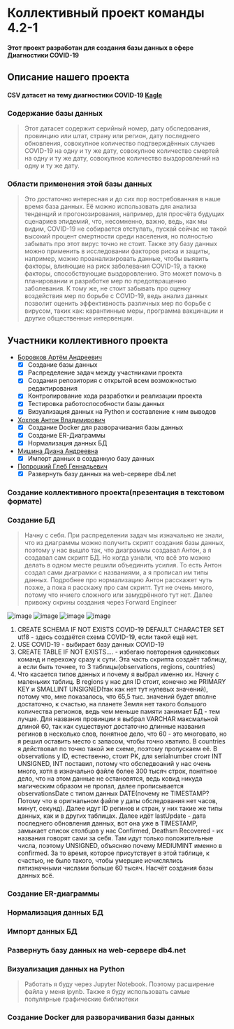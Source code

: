 # Коллективный проект команды 4.2-1
#### Этот проект разработан для создания базы данных в сфере Диагностики COVID-19
## Описание нашего проекта
#### CSV датасет на тему диагностики COVID-19 [Kagle](https://www.kaggle.com/datasets/sudalairajkumar/novel-corona-virus-2019-dataset/data)
### Содержание базы данных 
> Этот датасет содержит серийный номер, дату обследования, провинцию или штат, страну или регион, дату последнего обновления, совокупное количество подтверждённых случаев COVID-19 на одну и ту же дату, совокупное количество смертей на одну и ту же дату, совокупное количество выздоровлений на одну и ту же дату.
### Области применения этой базы данных
> Это достаточно интересная и до сих пор востребованная в наше время база данных. Её можно использовать для анализа тенденций и прогонозирования, например, для просчёта будущих сценариев эпидемий, что, несомненно, важно, ведь, как мы видим, COVID-19 не собирается отступать, пускай сейчас не такой высокий процент смертности среди населения, но полностью забывать про этот вирус точно не стоит. Также эту базу данных можно применить в исследовании факторов риска и защиты, например, можно проанализировать данные, чтобы выявить факторы, влияющие на риск заболевания COVID-19, а также факторы, способствующие выздоровлению. Это может помочь в планировании и разработке мер по предотвращению заболевания. К тому же, не стоит забывать про оценку воздействия мер по борьбе с COVID-19, ведь анализ данных позволит оценить эффективность различных мер по борьбе с вирусом, таких как: карантинные меры, программа вакцинации и другие общественные интервенции.
## Участники коллективного проекта
* [Боровков Артём Андреевич](https://github.com/Scorpiortem)
    - [x] Создание базы данных
    - [x] Распределение задач между участниками проекта
    - [x] Создания репозитория с открытой всем возможностью редактирования
    - [x] Контролирование хода разработки и реализации проекта
    - [x] Тестировка работоспособности базы данных
    - [x] Визуализация данных на Python и составление к ним выводов
* [Хохлов Антон Владимирович](https://github.com/antonkhokhlow)
    - [x] Создание Docker для разворачивания базы данных
    - [x] Создание ER-Диаграммы
    - [x] Нормализация данных БД
* [Мишина Диана Андреевна](https://github.com/MishinaDiana)
    - [x] Импорт данных в созданную базу данных
* [Попроцкий Глеб Геннадьевич](https://github.com/godleifrg)
    - [x] Развернуть базу данных на web-сервере db4.net
### Создание коллективного проекта(презентация в текстовом формате)
### Создание БД
> Начну с себя. При распределении задач мы изначально не знали, что из диаграммы можно получить скрипт создания базы данных, поэтому у нас вышло так, что диаграммы создавал Антон, а я создавал сам скрипт БД. Но когда узнали, что всё это можно делать в одном месте решили объединить усилия. То есть Антон создал сами диаграмки с названиями, а я прописал им типы данных. Подробнее про нормализацию Антон расскажет чуть позже, а пока я расскажу про сам скрипт. Тут не очень много, потому что нчиего сложного или замудрённого тут нет. Далее привожу скрины создания через Forward Engineer

![image](https://github.com/Scorpiortem/4.2-1/assets/147166471/c7375cd4-a59b-45c8-abe1-7bb0e1ffeb04)
![image](https://github.com/Scorpiortem/4.2-1/assets/147166471/ddcecd6f-f9dd-44fc-bc0a-a5e7abf139f8)
![image](https://github.com/Scorpiortem/4.2-1/assets/147166471/0ca51b3e-6d21-4db1-8bbe-74eb61e36dd6)
![image](https://github.com/Scorpiortem/4.2-1/assets/147166471/d70a2d89-7dbf-4a2c-a919-e07642e858b8)

1. CREATE SCHEMA IF NOT EXISTS COVID-19 DEFAULT CHARACTER SET utf8 - здесь создаётся схема COVID-19, если такой ещё нет.
2. USE COVID-19 - выбирает базу данных COVID-19
3. CREATE TABLE IF NOT EXISTS.... - избегаю повторения одинаковых команд и перехожу сразу к сути. Эта часть скрипта создаёт таблицу, а если быть точнее, то 3 таблицы(observations, regions, countries)
4. Что касается типов данных и почему я выбрал именно их. Начну с маленьких таблиц. В regions у нас для ID стоит, конечно же PRIMARY KEY и SMALLINT UNSIGNED(так как нет тут нулевых значений), потому что, мне показалось, что 65,5 тыс. значений будет вполне достаточно, к счастью, на планете Земля нет такого большого количества регионов, ведь чем меньше памяти занимает БД - тем лучше. Для названия провинции я выбрал VARCHAR максмальной длиной 60, так как существуют достаточно длинные названия регинов в несколько слов, понятное дело, что 60 - это многовато, но я решил оставить место с запасом, чтобы точно хватило. В countries я действовал по точно такой же схеме, поэтому пропускаем её. В observations у ID, естественно, стоит PK, для serialnumber стоит INT UNSIGNED, INT поставил, потому что обследвоаний у нас очень много, хотя в изначально файле более 300 тысяч строк, понятное дело, что на этом данные не остановятся, ведь ковид никуда магическим образом не пропал, далее прописывается observationsDate с типом данных DATE(почему не TIMESTAMP? Потому что в оригнальном файле у даты обследования нет часов, минут, секунд). Далее идут ID регинов и стран, у них такие же типы данных, как и в других таблицах. Далее идёт lastUpdate - дата последнего обновления данных, вот она уже в TIMESTAMP, замыкает список столбцов у нас Confirmed, Deathsm Recovered - их названия говорят сами за себя. Там идут только положительные числа, поэтому UNSIGNED, объясняю почему MEDIUMINT именно в confirmed. За то время, которое присутствует в этой таблице, к счастью, не было такого, чтобы умершие исчислялись пятизначными числами больше 60 тысяч. Насчёт создания базы данных всё.

### Создание ER-диаграммы

### Нормализация данных БД

### Импорт данных БД

### Развернуть базу данных на web-сервере db4.net

### Визуализация данных на Python
> Работать я буду через Jupyter Notebook. Поэтому расширение файла у меня ipynb. Также я буду использовать самые популярные графические библиотеки

### Создание Docker для разворачивания базы данных
